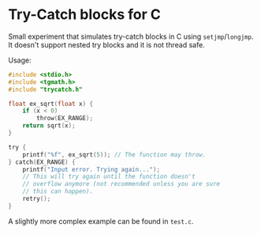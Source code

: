 # Try-Catch blocks for C

Small experiment that simulates try-catch blocks in C using `setjmp`/`longjmp`. It doesn't support nested try blocks and it is not thread safe.

Usage:

```c
#include <stdio.h>
#include <tgmath.h>
#include "trycatch.h"

float ex_sqrt(float x) {
    if (x < 0)
        throw(EX_RANGE);
    return sqrt(x);
}

try {
    printf("%f", ex_sqrt(5)); // The function may throw.
} catch(EX_RANGE) {
    printf("Input error. Trying again...");
    // This will try again until the function doesn't
    // overflow anymore (not recommended unless you are sure
    // this can happen).
    retry();
}
```

A slightly more complex example can be found in `test.c`.
